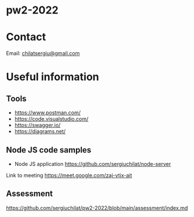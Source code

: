 # pw2-2022

# Contact
Email: chilatsergiu@gmail.com

# Useful information
## Tools
+ https://www.postman.com/
+ https://code.visualstudio.com/
+ https://swagger.io/
+ https://diagrams.net/

## Node JS code samples
+ Node JS application https://github.com/sergiuchilat/node-server

Link to meeting https://meet.google.com/zaj-vtjx-ait

## Assessment
https://github.com/sergiuchilat/pw2-2022/blob/main/assessment/index.md
